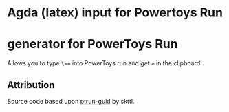 # Agda (latex) input for Powertoys Run

# generator for PowerToys Run
Allows you to type `\==` into PowerToys run and get `≡` in the clipboard.

## Attribution
Source code based upon [ptrun-guid](https://github.com/skttl/ptrun-guid) by skttl.